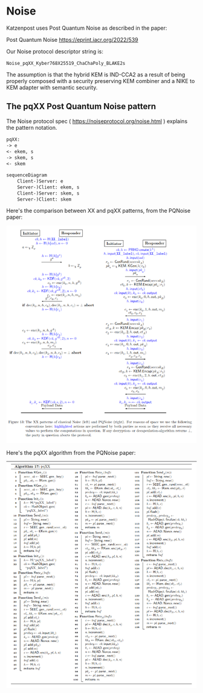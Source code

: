 

# Noise

Katzenpost uses Post Quantum Noise as described in the paper:

Post Quantum Noise
https://eprint.iacr.org/2022/539



Our Noise protocol descriptor string is:

	Noise_pqXX_Kyber768X25519_ChaChaPoly_BLAKE2s


The assumption is that the hybrid KEM is IND-CCA2 as a result of being
properly composed with a security preserving KEM combiner and a NIKE
to KEM adapter with semantic security.


## The pqXX Post Quantum Noise pattern

The Noise protocol spec ( https://noiseprotocol.org/noise.html ) explains the
pattern notation.

```
pqXX:
-> e
<- ekem, s
-> skem, s
<- skem
```

```mermaid
sequenceDiagram
    Client-)Server: e
    Server-)Client: ekem, s
    Client-)Server: skem, s
    Server-)Client: skem
```

Here's the comparison between XX and pqXX patterns, from the PQNoise paper:

![XX vs pqXX](XX_vs_pqXX.png)


Here's the pqXX algorithm from the PQNoise paper:

![pqXX algorithm](pqXX_algorithm.png)

